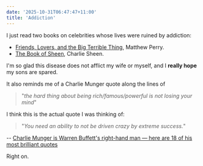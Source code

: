 ```yaml
---
date: '2025-10-31T06:47:47+11:00'
title: 'Addiction'
---
```


I just read two books on celebrities whose lives were ruined by addiction:

* [Friends, Lovers, and the Big Terrible Thing](https://www.goodreads.com/book/show/59641216-friends-lovers-and-the-big-terrible-thing), Matthew Perry.
* [The Book of Sheen](https://www.goodreads.com/book/show/234383003-the-book-of-sheen), Charlie Sheen.

I'm so glad this disease does not afflict my wife or myself, and I **really hope** my sons are spared.

It also reminds me of a Charlie Munger quote along the lines of

> "_the hard thing about being rich/famous/powerful is not losing your mind_"

I think this is the actual quote I was thinking of:

> "_You need an ability to not be driven crazy by extreme success._"

-- [Charlie Munger is Warren Buffett's right-hand man — here are 18 of his most brilliant quotes](https://www.businessinsider.com/charlie-munger-quotes-2019-5)

Right on.